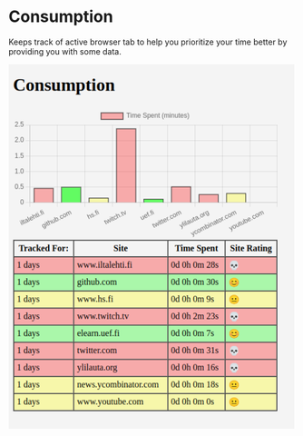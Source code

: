 # Consumption

Keeps track of active browser tab to help you prioritize your time better by providing you with some data.

![Dashboard screenshot](consumption.png)